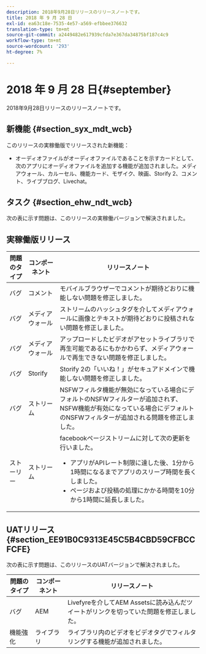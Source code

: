 ```yaml
---
description: 2018年9月28日リリースのリリースノートです。
title: 2018 年 9 月 28 日
exl-id: ea63c18e-7535-4e57-a569-efbbee376632
translation-type: tm+mt
source-git-commit: a2449482e617939cfda7e367da34875bf187c4c9
workflow-type: tm+mt
source-wordcount: '293'
ht-degree: 7%

---
```


# 2018 年 9 月 28 日{#september}

2018年9月28日リリースのリリースノートです。

## 新機能 {#section_syx_mdt_wcb}

このリリースの実稼働版でリリースされた新機能：

* オーディオファイルがオーディオファイルであることを示すカードとして、次のアプリにオーディオファイルを追加する機能が追加されました。メディアウォール、カルーセル、機能カード、モザイク、映画、Storify 2、コメント、ライブブログ、Livechat。

## タスク {#section_ehw_ndt_wcb}

次の表に示す問題は、このリリースの実稼働バージョンで解決されました。

## 実稼働版リリース

| 問題のタイプ | コンポーネント | リリースノート |
|--- |--- |--- |
| バグ | コメント | モバイルブラウザーでコメントが期待どおりに機能しない問題を修正しました。 |
| バグ | メディアウォール | ストリームのハッシュタグを介してメディアウォールに画像とテキストが期待どおりに投稿されない問題を修正しました。 |
| バグ | メディアウォール | アップロードしたビデオがアセットライブラリで再生可能であるにもかかわらず、メディアウォールで再生できない問題を修正しました。 |
| バグ | Storify | Storify 2の「いいね！」がセキュアドメインで機能しない問題を修正しました。 |
| バグ | ストリーム | NSFWフィルタ機能が無効になっている場合にデフォルトのNSFWフィルターが追加されず、NSFW機能が有効になっている場合にデフォルトのNSFWフィルターが追加される問題を修正しました。 |
| ストーリー | ストリーム | facebookページストリームに対して次の更新を行いました。 </br><ul><li>アプリがAPIレート制限に達した後、1分から1時間になるまでアプリのスリープ時間を長くしました。 </li><li>ページおよび投稿の処理にかかる時間を10分から1時間に延長しました。</li></ul> |


## UATリリース{#section_EE91B0C9313E45C5B4CBD59CFBCCFCFE}

次の表に示す問題は、このリリースのUATバージョンで解決されました。

| **問題のタイプ** | **コンポーネント** | **リリースノート** |
|---|---|---|
| バグ | AEM | Livefyreを介してAEM Assetsに読み込んだツイートがリンクを切っていた問題を修正しました。 |
| 機能強化 | ライブラリ | ライブラリ内のビデオをビデオタグでフィルタリングする機能が追加されました。 |
